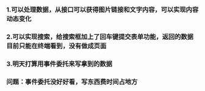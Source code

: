### 1.可以处理数据，从接口可以获得图片链接和文字内容，可以实现内容动态变化
### 2.可以实现搜索，给搜索框加上了回车键提交表单功能，返回的数据目前只能在终端看到，没有做成页面
### 3.明天打算用事件委托来写拿到的数据
### 问题：事件委托没好好看，写东西费时间占地方

